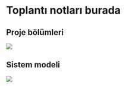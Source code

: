 # Toplantı notları burada
## Proje bölümleri
![](./imgs/ilk.JPG)

## Sistem modeli
![](./imgs/ikinci.JPG)
